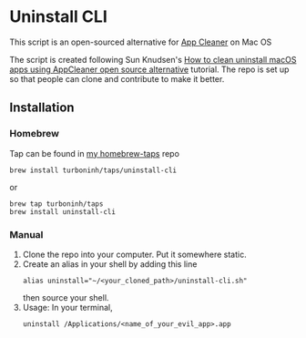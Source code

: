 # Uninstall CLI

This script is an open-sourced alternative for [App Cleaner](https://freemacsoft.net/appcleaner/) on Mac OS

The script is created following Sun Knudsen's [How to clean uninstall macOS apps using AppCleaner open source alternative](https://github.com/sunknudsen/privacy-guides/tree/master/how-to-clean-uninstall-macos-apps-using-appcleaner-open-source-alternative) tutorial. The repo is set up so that people can clone and contribute to make it better.

## Installation

### Homebrew
Tap can be found in [my homebrew-taps](https://github.com/turboninh/homebrew-taps) repo
```
brew install turboninh/taps/uninstall-cli
```

or 
```
brew tap turboninh/taps
brew install uninstall-cli
```

### Manual
1. Clone the repo into your computer. Put it somewhere static.
2. Create an alias in your shell by adding this line
   ```
   alias uninstall="~/<your_cloned_path>/uninstall-cli.sh"
   ```
   then source your shell.
3. Usage: In your terminal, 
   ```
   uninstall /Applications/<name_of_your_evil_app>.app 
   ```